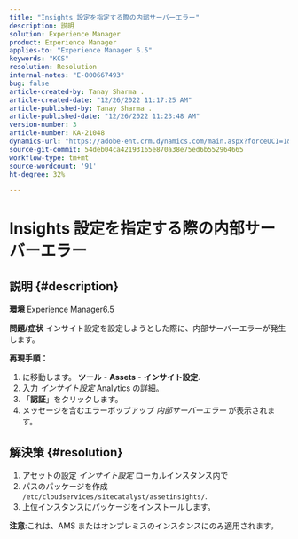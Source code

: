 ```yaml
---
title: "Insights 設定を指定する際の内部サーバーエラー"
description: 説明
solution: Experience Manager
product: Experience Manager
applies-to: "Experience Manager 6.5"
keywords: "KCS"
resolution: Resolution
internal-notes: "E-000667493"
bug: false
article-created-by: Tanay Sharma .
article-created-date: "12/26/2022 11:17:25 AM"
article-published-by: Tanay Sharma .
article-published-date: "12/26/2022 11:23:48 AM"
version-number: 3
article-number: KA-21048
dynamics-url: "https://adobe-ent.crm.dynamics.com/main.aspx?forceUCI=1&pagetype=entityrecord&etn=knowledgearticle&id=fa82b0dd-0e85-ed11-81ac-6045bd006239"
source-git-commit: 54deb04ca42193165e870a38e75ed6b552964665
workflow-type: tm+mt
source-wordcount: '91'
ht-degree: 32%

---
```


# Insights 設定を指定する際の内部サーバーエラー

## 説明 {#description}

<b>環境</b>
Experience Manager6.5


<b>問題/症状</b>
インサイト設定を設定しようとした際に、内部サーバーエラーが発生します。

<b>再現手順：</b>

1. に移動します。 <b>ツール</b> - <b>Assets</b> - <b>インサイト設定</b>.
2. 入力 *インサイト設定* Analytics の詳細。
3. 「<b>認証</b>」をクリックします。
4. メッセージを含むエラーポップアップ *内部サーバーエラー* が表示されます。



## 解決策 {#resolution}


1. アセットの設定 *インサイト設定* ローカルインスタンス内で
2. パスのパッケージを作成 `/etc/cloudservices/sitecatalyst/assetinsights/`.
3. 上位インスタンスにパッケージをインストールします。


<b>注意</b>:これは、AMS またはオンプレミスのインスタンスにのみ適用されます。
